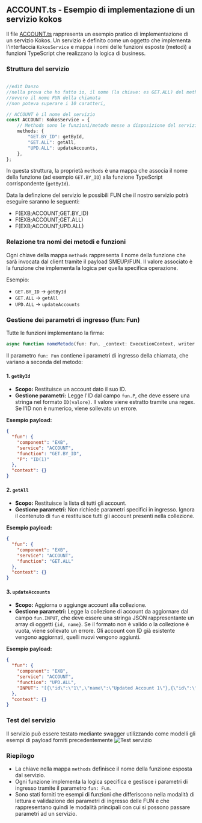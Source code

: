 ## ACCOUNT.ts - Esempio di implementazione di un servizio kokos

Il file [ACCOUNT.ts](../src/services/ACCOUNT.ts) rappresenta un esempio pratico di implementazione di un servizio Kokos. Un servizio è definito come un oggetto che implementa l'interfaccia `KokosService` e mappa i nomi delle funzioni esposte (metodi) a funzioni TypeScript che realizzano la logica di business.

### Struttura del servizio

```typescript

//edit Danzo
//nella prova che ho fatto io, il nome (la chiave: es GET.ALL) del method
//ovvero il nome FUN della chiamata
//non poteva superare i 10 caratteri,

// ACCOUNT è il nome del servizio
const ACCOUNT: KokosService = {
    // Methods sono le funzioni/metodo messe a disposizione del servizio
    methods: {
        "GET.BY_ID": getById,
        "GET.ALL": getAll,
        "UPD.ALL": updateAccounts,
    },
};
```

In questa struttura, la proprietà `methods` è una mappa che associa il nome della funzione (ad esempio `GET.BY_ID`) alla funzione TypeScript corrispondente (`getById`).

Data la definzione del servizio le possibili FUN che il nostro servizio potrà eseguire saranno le seguenti:
- F(EXB;ACCOUNT;GET.BY_ID)
- F(EXB;ACCOUNT;GET.ALL)
- F(EXB;ACCOUNT;UPD.ALL)


### Relazione tra nomi dei metodi e funzioni

Ogni chiave della mappa `methods` rappresenta il nome della funzione che sarà invocata dal client tramite il payload SMEUP/FUN. Il valore associato è la funzione che implementa la logica per quella specifica operazione.

Esempio:
- `GET.BY_ID` → `getById`
- `GET.ALL` → `getAll`
- `UPD.ALL` → `updateAccounts`

### Gestione dei parametri di ingresso (fun: Fun)

Tutte le funzioni implementano la firma:

```typescript
async function nomeMetodo(fun: Fun, _context: ExecutionContext, writer: SmeupDataStructureWriter)
```

Il parametro `fun: Fun` contiene i parametri di ingresso della chiamata, che variano a seconda del metodo:


#### 1. `getById`
- **Scopo:** Restituisce un account dato il suo ID.
- **Gestione parametri:** Legge l'ID dal campo `fun.P`, che deve essere una stringa nel formato `ID(valore)`. Il valore viene estratto tramite una regex. Se l'ID non è numerico, viene sollevato un errore.

**Esempio payload:**
```json
{
  "fun": {
    "component": "EXB",
    "service": "ACCOUNT",
    "function": "GET.BY_ID",
    "P": "ID(1)"
  },
  "context": {}
}
```


#### 2. `getAll`
- **Scopo:** Restituisce la lista di tutti gli account.
- **Gestione parametri:** Non richiede parametri specifici in ingresso. Ignora il contenuto di `fun` e restituisce tutti gli account presenti nella collezione.

**Esempio payload:**
```json
{
  "fun": {
    "component": "EXB",
    "service": "ACCOUNT",
    "function": "GET.ALL"
  },
  "context": {}
}
```


#### 3. `updateAccounts`
- **Scopo:** Aggiorna o aggiunge account alla collezione.
- **Gestione parametri:** Legge la collezione di account da aggiornare dal campo `fun.INPUT`, che deve essere una stringa JSON rappresentante un array di oggetti `{id, name}`. Se il formato non è valido o la collezione è vuota, viene sollevato un errore. Gli account con ID già esistente vengono aggiornati, quelli nuovi vengono aggiunti.

**Esempio payload:**
```json
{
  "fun": {
    "component": "EXB",
    "service": "ACCOUNT",
    "function": "UPD.ALL",
    "INPUT": "[{\"id\":\"1\",\"name\":\"Updated Account 1\"},{\"id\":\"2\",\"name\":\"Updated Account 2\"}]"
  },
  "context": {}
}
```

### Test del servizio

Il servizio può essere testato mediante swagger utilizzando come modelli gli esempi di payload forniti precedentemente
![Test servizio](service-test.gif)

### Riepilogo

- La chiave nella mappa `methods` definisce il nome della funzione esposta dal servizio.
- Ogni funzione implementa la logica specifica e gestisce i parametri di ingresso tramite il parametro `fun: Fun`.
- Sono stati forniti tre esempi di funzioni che differiscono nella modalità di lettura e validazione dei parametri di ingresso delle FUN e che rappresentano quindi le modalità principali con cui si possono passare parametri ad un servizio.